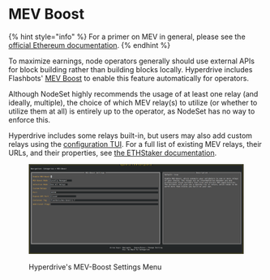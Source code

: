 # MEV Boost

{% hint style="info" %}
For a primer on MEV in general, please see the [official Ethereum documentation](https://ethereum.org/en/developers/docs/mev/).
{% endhint %}

To maximize earnings, node operators generally should use external APIs for block building rather than building blocks locally. Hyperdrive includes Flashbots' [MEV Boost](https://github.com/flashbots/mev-boost) to enable this feature automatically for operators.

Although NodeSet highly recommends the usage of at least one relay (and ideally, multiple), the choice of which MEV relay(s) to utilize (or whether to utilize them at all) is entirely up to the operator, as NodeSet has no way to enforce this.&#x20;

Hyperdrive includes some relays built-in, but users may also add custom relays using the [configuration TUI](../hyperdrive/configuration.md). For a full list of existing MEV relays, their URLs, and their properties, see [the ETHStaker documentation](https://github.com/eth-educators/ethstaker-guides/blob/main/MEV-relay-list.md).

<figure><img src="../../.gitbook/assets/image (2).png" alt=""><figcaption><p>Hyperdrive's MEV-Boost Settings Menu</p></figcaption></figure>
